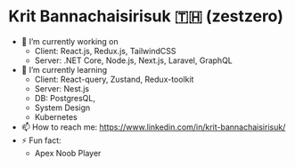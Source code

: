 # Krit Bannachaisirisuk 🇹🇭 (zestzero)

- 🔭 I’m currently working on
  - Client: React.js, Redux.js, TailwindCSS
  - Server: .NET Core, Node.js, Next.js, Laravel, GraphQL
- 🌱 I’m currently learning
  - Client: React-query, Zustand, Redux-toolkit
  - Server: Nest.js
  - DB: PostgresQL, 
  - System Design
  - Kubernetes
- 📫 How to reach me: https://www.linkedin.com/in/krit-bannachaisirisuk/
- ⚡ Fun fact:
  - Apex Noob Player
